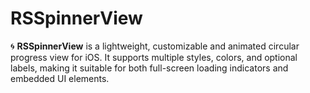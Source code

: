 # RSSpinnerView
🌀 **RSSpinnerView** is a lightweight, customizable and animated circular progress view for iOS. It supports multiple styles, colors, and optional labels, making it suitable for both full-screen loading indicators and embedded UI elements.
